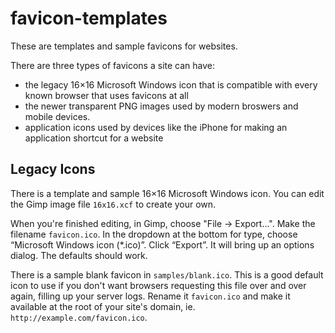 # favicon-templates #

These are templates and sample favicons for websites.

There are three types of favicons a site can have:

* the legacy 16×16 Microsoft Windows icon that is compatible with every known browser that uses favicons at all
* the newer transparent PNG images used by modern broswers and mobile devices.
* application icons used by devices like the iPhone for making an application shortcut for a website

## Legacy Icons ##

There is a template and sample 16×16 Microsoft Windows icon. You can edit the
Gimp image file `16x16.xcf` to create your own.

When you're finished editing, in Gimp, choose "File -> Export...". Make the
filename `favicon.ico`. In the dropdown at the bottom for type, choose
“Microsoft Windows icon (*.ico)”. Click “Export”. It will bring up an options
dialog. The defaults should work.

There is a sample blank favicon in `samples/blank.ico`. This is a good default
icon to use if you don't want browsers requesting this file over and over
again, filling up your server logs. Rename it `favicon.ico` and make it
available at the root of your site's domain, ie.
`http://example.com/favicon.ico`.
